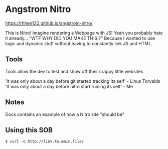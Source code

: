 # Angstrom Nitro

<a href='https://rhhen122.githib.io/angstrom-nitro/'>https://rhhen122.github.io/angstrom-nitro/</a>

This is Nitro! Imagine rendering a Webpage with JS! Yeah you probably hate it already...
"WTF WHY DID YOU MAKE THIS!?" Because I wanted to use logic and dynamic stuff without having to constantly link JS and HTML.

## Tools
Tools allow the dev to test and show off their crappy little websites

'It was only about a day before git started tracking its self' - Linus Torvalds
'It was only about a day before nitro start ruining its self' - Me

## Notes
Docs contains an example of how a Nitro site "should be"

## Using this SOB
```
$ curl -o http://link.to.main.file/
```
